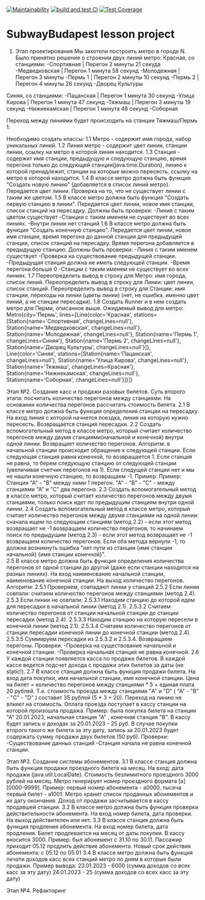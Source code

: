 [![Maintainability](https://api.codeclimate.com/v1/badges/9645dd03c6f6c6a73d68/maintainability)](https://codeclimate.com/github/Sergei-Nerobeev/subwayBudapest/maintainability)
[![build and test CI](https://github.com/Sergei-Nerobeev/subwayBudapest/actions/workflows/test.yaml/badge.svg)](https://github.com/Sergei-Nerobeev/subwayBudapest/actions/workflows/test.yaml)
[![Test Coverage](https://api.codeclimate.com/v1/badges/9645dd03c6f6c6a73d68/test_coverage)](https://codeclimate.com/github/Sergei-Nerobeev/subwayBudapest/test_coverage)
# SubwayBudapest lesson project

1. Этап проектирования
Мы захотели построить метро в городе N. Было принятно решение о строении двух линий метро:
Красная, со станциями:
-Спортивная
 | Перегон 2 минуты 21 секуда
-Медведковская
 | Перегон 1 минута 58 секунд
-Молодежная
 | Перегон 3 минуты
-Пермь 1
 | Перегон 2 минуты 10 секунд
-Пермь 2
 | Перегон 4 минуты 26 секунд
-Дворец Культуры
 
Синяя, со станциями:
-Пацанская
 | Перегон 1 минута 30 секунд
-Улица Кирова
 | Перегон 1 минута 47 секунд
-Тяжмаш
 | Перегон 3 минуты 19 секунд
-Нижнекамская
 | Перегон 1 минута 48 секунд
-Соборная

Переход между линиями будет происходить на станции Тяжмаш/Пермь 1.

Необходимо создать классы:
1.1 Метро - содержит имя города, набор уникальных линий.
1.2 Линия метро - содержит цвет линии, станции линии, ссылку на метро в которой линия находится.
1.3 Станция - содержит имя станции, предыдущую и следующую станцию, время перегона только до следующей станции(java.time.Duration), линию к которой принадлежит, станции на которые можно пересесть, ссылку на метро в которой находится.
1.4 В классе метро должна быть функция "Создать новую линию" (добавляется в список линий метро). Передается цвет линии. Проверка на то, что не существует линии с таким же цветом.
1.5 В классе метро должна быть функция "Создать первую станцию в линии". Передается цвет линии, новое имя станции, список станций на пересадку. Должны быть проверки: 
 -Линия с таким цветом существует
 -Станции с таким именем не существует во всех линиях.
 -Внутри линии нет станций
1.6 В классе метро должна быть функция "Создать конечную станцию". Передается цвет линии, новое имя станции, время перегона до данной станции для предыдущей станции, список станций на пересадку. Время перегона добавляется в предыдущую станцию. Должны быть проверки: 
 -Линия с таким именем существует
 -Проверка на существование предыдущей станции. 
 -Предыдущая станция должна не иметь следующей станции.
 -Время перегона больше 0
 -Станции с таким именем не существует во всех линиях.
1.7 Переопределить вывод в строку для Метро: имя города, список линий.
Переопределить вывод в строку для Линии: цвет линии, список станций.
Переопределить вывод в строку для Станции: имя станции, переходы на линии (цветы линии) (нет, не ошибка, именно цвет линий, а не станции пересадки).
1.8 Создать Runner и в нем создать метро для Перми, описанное выше. Ожидаемый вывод для метро:
Metro{city='Пермь', lines=[Line{color='Красная', stations=[Station{name='Спортивная', changeLines=null'}, Station{name='Медведковская', changeLines=null'}, Station{name='Молодежная', changeLines=null'}, Station{name='Пермь 1', changeLines=Синяя'}, Station{name='Пермь 2', changeLines=null'}, Station{name='Дворец Культуры', changeLines=null'}]}, Line{color='Синяя', stations=[Station{name='Пацанская', changeLines=null'}, Station{name='Улица Кирова', changeLines=null'}, Station{name='Тяжмаш', changeLines=Красная'}, Station{name='Нижнекамская', changeLines=null'}, Station{name='Соборная', changeLines=null'}]}]}
 
Этап №2. Создание касс и продажи разовых билетов. Суть второго этапа: посчитать количество перегонов между станциями. На основании количества перегонов рассчитать стоимость билета.
2.1 В классе метро должна быть функция определения станции на пересадку. На вход линия с которой начнется поездка, линия на которую нужно пересесть. Возвращается станция пересадки.
2.2 Создать вспомогательный метод в классе метро, который считает количество перегонов между двумя станциями(начальной и конечной) внутри одной линии. Возвращает количество перегонов. Алгоритм: в начальной станции происходит обращение к следующей станции. Если следующая станция равна конечной, то возвращается 1. Если станция не равна, то берем следующую станцию от следующей станции (увеличивая счетчик перегонов на 1). Если следущей станции нет и мы не нашли конечную станцию, то возвращаем -1. Пример: Пример: Станции "А" - "В" между ними 1 перегон. "А" - "В" - "С" - между станциями "А" и "С" два перегона.
2.3 Создать вспомогательный метод в классе метро, который считает количество перегонов между двумя станциями, только поиск идет по предыдущим станциям внутри одной линии.
2.4 Создать вспомогательный метод в классе метро, который считает количество перегонов между двумя станциями на одной линии: сначала ищем по следующим станциям (метод 2.2) - если этот метод возвращает не -1 возвращаем количество перегонов, то начинаем поиск по предыдущим (метод 2.3) - если этот метод возвращает не -1 возвращаем количество перегонов. Если оба метода вернули -1, то должна возникнуть ошибка "нет пути из станции {имя станции начальной} {имя станции конечной}".  
2.5 В классе метро должна быть функция определения количества перегонов от одной станции до другой (даже если станции находятся на разных линиях). На вход наименование начальной станции, наименование конечной станции. На выход количество перегонов. Алгоритм: 
	2.5.1 Проверяем, совпадают линии у станций
	2.5.2 Если линии совпали: считаем количество перегонов между станциями (метод 2.4).
	2.5.3 Если линии не совпали: 
	   2.5.3.1 Находим станцию до которой едем для пересадки в начальной линии (метод 2.1). 
	   2.5.3.2 Считаем количество перегонов от станции начальной станции до станции пересадки (метод 2.4). 
	   2.5.3.3 Находим станцию на которую пересели в конечной линии (метод 2.1). 
	   2.5.3.4 Считаем количество перегонов от станции пересадки конечной линии до конечной станции (метод 2.4). 
	   2.5.3.5 Суммируем пересадки из 2.5.3.2 и 2.5.3.4. Возвращаем перегоны.
	Проверки:
	-Проверка на существование начальной и конечной станции.
	-Проверка начальная станция не равна конечной.
2.6 У каждой станции появляется касса по продаже билетов. В каждой кассе ведется подсчет дохода с продажи этих билетов за даты (не static!).
2.7 В классе станция должнa быть функция продажи билета. На вход дата покупки, имя начальной станции, имя конечной станции. Цена на билет = количество перегонов между станциями * 5 + единая плата 20 рублей. Т.е. стоимость проезда между станциями "A" и "D" ( "A" - "B" - "C" - "D" ) составит 35 рублей (5 * 3 + 20). Переход на линию не влияет на стоимость. Оплата проезда поступает в кассу станции на которой произошла продажа. Пример: была покупка билета на станции "А" 20.01.2023, начальная станция "А" , конечная станция "B". В кассу будет запись о доходах за 20.01.2023 - 25 руб. В случае покупки второго такого же билета за эту дату, запись за 20.01.2023 будет содержать сумму продажи двух билетов (50 руб). Проверки:
-Существование данных станций
-Станция начала не равна конечной станции.  

Этап №3. Создание системы абонементов.
3.1 В классе станция должна быть функция продажи проездного билета на месяц. На вход: дата продажи (java.util.LocalDate). Стоимость безлимитного проездного 3000 рублей на месяц. Метро генерирует номер проездного формата [a][0000-9999]. Пример: первый номер абонемента - а0000, тысяча первый билет - a1001. Метро хранит список проданных абонементов и их дату окончания. Доход от продажи засчитывается в кассу продавшей станции.
3.2 В классе метро должна быть функция проверки действительности абонемента. На вход номер билета, дата проверки. На выход действителен или нет.
3.3 В классе станция должна быть функция продления абонемента. На вход номер билета, дата продления. Билет продлевается на месяц от даты покупки. В кассу вносится 3000. Пример: был абонемент с 31.10 по 30.11. Пассажир приходит 05.12 продлить действие абонемента. Новый срок действия абонемента: с 05.12 по 05.01
3.4 В классе метро должна быть функция печати доходов касс всех станций метро по дням в которые были продажи. Пример вывода: 
23.01.2023 - 6000 (сумма доходов со всех касс за эту дату)
24.01.2023 - 25 (сумма доходов со всех касс за эту дату)

Этап №4. Рефакторинг

